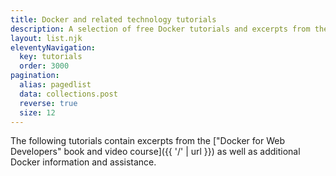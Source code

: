 ```yaml
---
title: Docker and related technology tutorials
description: A selection of free Docker tutorials and excerpts from the Docker for Web Developers book.
layout: list.njk
eleventyNavigation:
  key: tutorials
  order: 3000
pagination:
  alias: pagedlist
  data: collections.post
  reverse: true
  size: 12
---
```


The following tutorials contain excerpts from the ["Docker for Web Developers" book and video course]({{ '/' | url }}) as well as additional Docker information and assistance.
